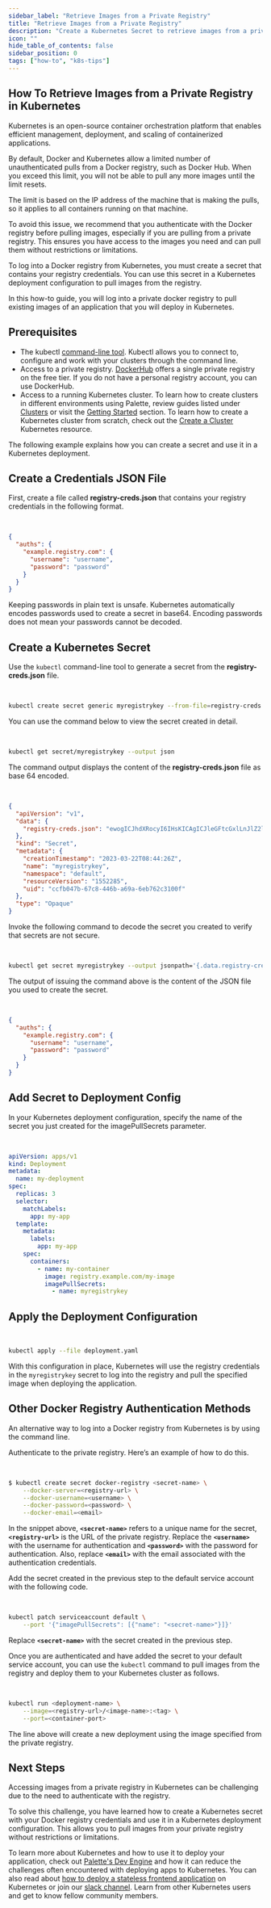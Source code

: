 ```yaml
---
sidebar_label: "Retrieve Images from a Private Registry"
title: "Retrieve Images from a Private Registry"
description: "Create a Kubernetes Secret to retrieve images from a private registry."
icon: ""
hide_table_of_contents: false
sidebar_position: 0
tags: ["how-to", "k8s-tips"]
---
```


## How To Retrieve Images from a Private Registry in Kubernetes

Kubernetes is an open-source container orchestration platform that enables efficient management, deployment, and scaling
of containerized applications.

By default, Docker and Kubernetes allow a limited number of unauthenticated pulls from a Docker registry, such as Docker
Hub. When you exceed this limit, you will not be able to pull any more images until the limit resets.

The limit is based on the IP address of the machine that is making the pulls, so it applies to all containers running on
that machine.

To avoid this issue, we recommend that you authenticate with the Docker registry before pulling images, especially if
you are pulling from a private registry. This ensures you have access to the images you need and can pull them without
restrictions or limitations.

To log into a Docker registry from Kubernetes, you must create a secret that contains your registry credentials. You can
use this secret in a Kubernetes deployment configuration to pull images from the registry.

In this how-to guide, you will log into a private docker registry to pull existing images of an application that you
will deploy in Kubernetes.

## Prerequisites

- The kubectl [command-line tool](https://kubernetes.io/docs/tasks/tools/install-kubectl-linux/). Kubectl allows you to
  connect to, configure and work with your clusters through the command line.
- Access to a private registry. [DockerHub](https://hub.docker.com/) offers a single private registry on the free tier.
  If you do not have a personal registry account, you can use DockerHub.
- Access to a running Kubernetes cluster. To learn how to create clusters in different environments using Palette,
  review guides listed under [Clusters](../../clusters/clusters.md) or visit the
  [Getting Started](../../getting-started/getting-started.md) section. To learn how to create a Kubernetes cluster from
  scratch, check out the [Create a Cluster](https://kubernetes.io/docs/tutorials/kubernetes-basics/create-cluster/)
  Kubernetes resource.

The following example explains how you can create a secret and use it in a Kubernetes deployment.

## Create a Credentials JSON File

First, create a file called **registry-creds.json** that contains your registry credentials in the following format.

<br />

```json
{
  "auths": {
    "example.registry.com": {
      "username": "username",
      "password": "password"
    }
  }
}
```

Keeping passwords in plain text is unsafe. Kubernetes automatically encodes passwords used to create a secret in base64.
Encoding passwords does not mean your passwords cannot be decoded.

## Create a Kubernetes Secret

Use the `kubectl` command-line tool to generate a secret from the **registry-creds.json** file.

<br />

```bash
kubectl create secret generic myregistrykey --from-file=registry-creds.json
```

You can use the command below to view the secret created in detail.

<br />

```bash
kubectl get secret/myregistrykey --output json
```

The command output displays the content of the **registry-creds.json** file as base 64 encoded.

<br />

```json
{
  "apiVersion": "v1",
  "data": {
    "registry-creds.json": "ewogICJhdXRocyI6IHsKICAgICJleGFtcGxlLnJlZ2lzdHJ5LmNvbSI6IHsKICAgICAgInVzZXJuYW1lIjogInRlc3RfdXNlcm5hbWUiLAogICAgICAicGFzc3dvcmQiOiAidGVzdF9wYXNzd29yZCIKICAgIH0KICB9Cn0K"
  },
  "kind": "Secret",
  "metadata": {
    "creationTimestamp": "2023-03-22T08:44:26Z",
    "name": "myregistrykey",
    "namespace": "default",
    "resourceVersion": "1552285",
    "uid": "ccfb047b-67c8-446b-a69a-6eb762c3100f"
  },
  "type": "Opaque"
}
```

Invoke the following command to decode the secret you created to verify that secrets are not secure.

<br />

```bash
kubectl get secret myregistrykey --output jsonpath='{.data.registry-creds\.json}' | base64 --decode
```

The output of issuing the command above is the content of the JSON file you used to create the secret.

<br />

```json
{
  "auths": {
    "example.registry.com": {
      "username": "username",
      "password": "password"
    }
  }
}
```

## Add Secret to Deployment Config

In your Kubernetes deployment configuration, specify the name of the secret you just created for the imagePullSecrets
parameter.

<br />

```yaml
apiVersion: apps/v1
kind: Deployment
metadata:
  name: my-deployment
spec:
  replicas: 3
  selector:
    matchLabels:
      app: my-app
  template:
    metadata:
      labels:
        app: my-app
    spec:
      containers:
        - name: my-container
          image: registry.example.com/my-image
          imagePullSecrets:
            - name: myregistrykey
```

## Apply the Deployment Configuration

<br />

```bash
kubectl apply --file deployment.yaml
```

With this configuration in place, Kubernetes will use the registry credentials in the `myregistrykey` secret to log into
the registry and pull the specified image when deploying the application.

## Other Docker Registry Authentication Methods

An alternative way to log into a Docker registry from Kubernetes is by using the command line.

Authenticate to the private registry. Here’s an example of how to do this.

<br />

```bash
$ kubectl create secret docker-registry <secret-name> \
    --docker-server=<registry-url> \
    --docker-username=<username> \
    --docker-password=<password> \
    --docker-email=<email>
```

In the snippet above, **`<secret-name>`** refers to a unique name for the secret, **`<registry-url>`** is the URL of the
private registry. Replace the **`<username>`** with the username for authentication and **`<password>`** with the
password for authentication. Also, replace **`<email>`** with the email associated with the authentication credentials.

Add the secret created in the previous step to the default service account with the following code.

<br />

```bash
kubectl patch serviceaccount default \
    --port '{"imagePullSecrets": [{"name": "<secret-name>"}]}'
```

Replace **`<secret-name>`** with the secret created in the previous step.

Once you are authenticated and have added the secret to your default service account, you can use the `kubectl` command
to pull images from the registry and deploy them to your Kubernetes cluster as follows.

<br />

```bash
kubectl run <deployment-name> \
    --image=<registry-url>/<image-name>:<tag> \
    --port=<container-port>
```

The line above will create a new deployment using the image specified from the private registry.

## Next Steps

Accessing images from a private registry in Kubernetes can be challenging due to the need to authenticate with the
registry.

To solve this challenge, you have learned how to create a Kubernetes secret with your Docker registry credentials and
use it in a Kubernetes deployment configuration. This allows you to pull images from your private registry without
restrictions or limitations.

To learn more about Kubernetes and how to use it to deploy your application, check out
[Palette's Dev Engine](../../devx/apps/deploy-app.md) and how it can reduce the challenges often encountered with
deploying apps to Kubernetes. You can also read about
[how to deploy a stateless frontend application](../tutorials/deploy-stateless-frontend-app.md) on Kubernetes or join
our [slack channel](https://join.slack.com/t/spectrocloudcommunity/shared_invite/zt-1mw0cgosi-hZJDF_1QU77vF~qNJoPNUQ).
Learn from other Kubernetes users and get to know fellow community members.
